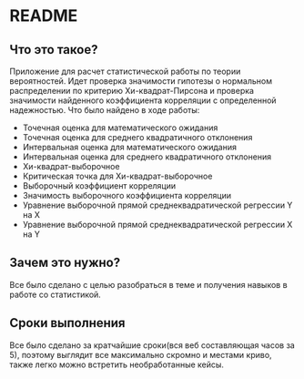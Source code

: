 # README

## Что это такое?
Приложение для расчет статистической работы по теории вероятностей.
Идет проверка значимости гипотезы о нормальном распределении по критерию Хи-квадрат-Пирсона и проверка значимости найденного коэффициента корреляции c определенной надежностью.
Что было найдено в ходе работы:

- Точечная оценка для математического ожидания
- Точечная оценка для среднего квадратичного отклонения
- Интервальная оценка для математического ожидания
- Интервальная оценка для среднего квадратичного отклонения
- Хи-квадрат-выборочное
- Критическая точка для Хи-квадрат-выборочное
- Выборочный коэффициент корреляции
- Значимость выборочного коэффициента корреляции
- Уравнение выборочной прямой среднеквадратической регрессии Y на X
- Уравнение выборочной прямой среднеквадратической регрессии X на Y

## Зачем это нужно?
Все было сделано с целью разобраться в теме и получения навыков в работе со статистикой.

## Сроки выполнения

Все было сделано за кратчайшие сроки(вся веб составляющая часов за 5), поэтому выглядит все максимально скромно и местами криво, также легко можно встретить необработанные кейсы.
